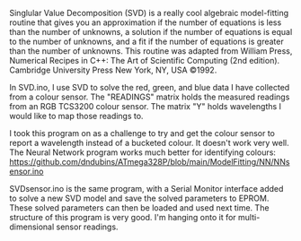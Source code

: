 Singlular Value Decomposition (SVD) is a really cool algebraic model-fitting routine that gives you an approximation if the number of equations is less than the number of unknowns, a solution if the number of equations is equal to the number of unknowns, and a fit if the number of equations is greater than the number of unknowns. This routine was adapted from  William Press, Numerical Recipes in C++: The Art of Scientific Computing (2nd edition). Cambridge University Press New York, NY, USA ©1992. 

In SVD.ino, I use SVD to solve the red, green, and blue data I have collected from a colour sensor. The "READINGS" matrix holds the measured readings from an RGB TCS3200 colour sensor. The matrix "Y" holds wavelengths I would like to map those readings to.

I took this program on as a challenge to try and get the colour sensor to report a wavelength instead of a bucketed colour. It doesn't work very well. The Neural Network program works much better for identifying colours:
https://github.com/dndubins/ATmega328P/blob/main/ModelFitting/NN/NNsensor.ino<p>

SVDsensor.ino is the same program, with a Serial Monitor interface added to solve a new SVD model and save the solved parameters to EPROM. These solved parameters can then be loaded and used next time. The structure of this program is very good. I'm hanging onto it for multi-dimensional sensor readings.
